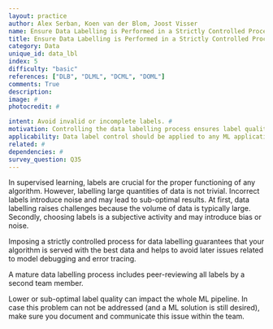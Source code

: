 ```yaml
---
layout: practice
author: Alex Serban, Koen van der Blom, Joost Visser
name: Ensure Data Labelling is Performed in a Strictly Controlled Process
title: Ensure Data Labelling is Performed in a Strictly Controlled Process
category: Data
unique_id: data_lbl
index: 5
difficulty: "basic"
references: ["DLB", "DLML", "DCML", "DOML"]
comments: True
description:
image: #
photocredit: #

intent: Avoid invalid or incomplete labels. #
motivation: Controlling the data labelling process ensures label quality -- an important quality driver for supervised learning algorithms. #
applicability: Data label control should be applied to any ML application that uses labels, i.e. in supervised learning.
related: #
dependencies: #
survey_question: Q35
---
```


In supervised learning, labels are crucial for the proper functioning of any algorithm.
However, labelling large quantities of data is not trivial.
Incorrect labels introduce noise and may lead to sub-optimal results.
At first, data labelling raises challenges because the volume of data is typically large.
Secondly, choosing labels is a subjective activity and may introduce bias or noise.

Imposing a strictly controlled process for data labelling guarantees that your algorithm is served with the best data and helps to avoid later issues related to model debugging and error tracing.

A mature data labelling process includes peer-reviewing all labels by a second team member.

Lower or sub-optimal label quality can impact the whole ML pipeline.
In case this problem can not be addressed (and a ML solution is still desired), make sure you document and communicate this issue within the team.